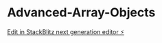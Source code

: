 # Advanced-Array-Objects

[Edit in StackBlitz next generation editor ⚡️](https://stackblitz.com/~/github.com/kuldeepit/Advanced-Array-Objects)